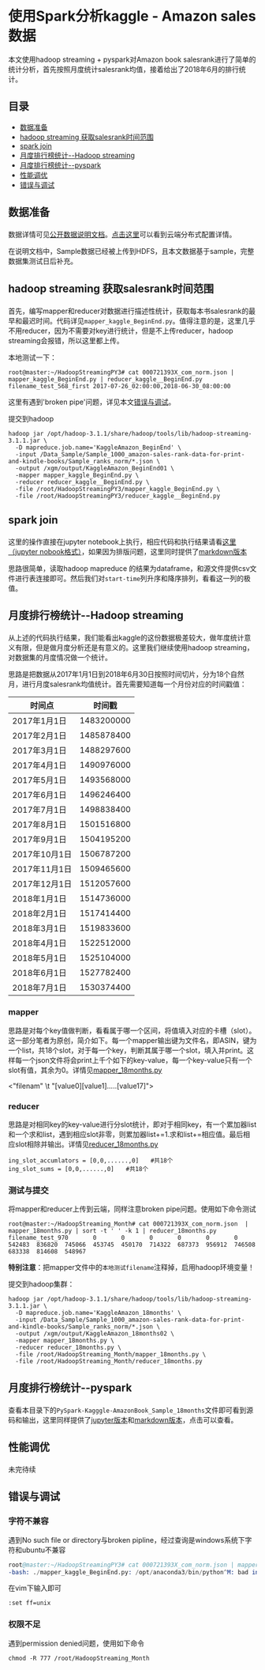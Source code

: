 # 使用Spark分析kaggle - Amazon sales数据

本文使用hadoop streaming + pyspark对Amazon book salesrank进行了简单的统计分析，首先按照月度统计salesrank均值，接着给出了2018年6月的排行统计。

## 目录 

- [数据准备](#1)
- [hadoop streaming 获取salesrank时间范围](#2)
- [spark join](#3)
- [月度排行榜统计--Hadoop streaming](#4)
- [月度排行榜统计--pyspark](#5)
- [性能调优](#6)
- [错误与调试](#7)


## <p id=1>数据准备 

数据详情可见[公开数据说明文档](../Documentations/public_datas.md)。[点击这里](../Documentations/Hadoop_distribute.md)可以看到云端分布式配置详情。   

在说明文档中，Sample数据已经被上传到HDFS，且本文数据基于sample，完整数据集测试日后补充。



## <p id=2>hadoop streaming 获取salesrank时间范围

首先，编写mapper和reducer对数据进行描述性统计，获取每本书salesrank的最早和最迟时间。代码详见`mapper_kaggle_BeginEnd.py`。值得注意的是，这里几乎不用reducer，因为不需要对key进行统计，但是不上传reducer，hadoop streaming会报错，所以这里都上传。


本地测试一下：
```
root@master:~/HadoopStreamingPY3# cat 000721393X_com_norm.json | mapper_kaggle_BeginEnd.py | reducer_kaggle__BeginEnd.py
filename_test_568_first 2017-07-26_02:00:00,2018-06-30_08:00:00
```
这里有遇到'broken pipe'问题，详见本文[错误与调试](#)。

提交到hadoop
```
hadoop jar /opt/hadoop-3.1.1/share/hadoop/tools/lib/hadoop-streaming-3.1.1.jar \
  -D mapreduce.job.name='KaggleAmazon_BeginEnd' \
  -input /Data_Sample/Sample_1000_amazon-sales-rank-data-for-print-and-kindle-books/Sample_ranks_norm/*.json \
  -output /xgm/output/KaggleAmazon_BeginEnd01 \
  -mapper mapper_kaggle_BeginEnd.py \
  -reducer reducer_kaggle__BeginEnd.py \
  -file /root/HadoopStreamingPY3/mapper_kaggle_BeginEnd.py \
  -file /root/HadoopStreamingPY3/reducer_kaggle__BeginEnd.py

```


## <p id=3>spark join 

这里的操作直接在jupyter notebook上执行，相应代码和执行结果请看[这里（jupyter nobook格式）](./PySpark-Kaggle-AmazonBook.ipynb)，如果因为排版问题，这里同时提供了[markdown版本](./PySpark-Kaggle-AmazonBook.md)

思路很简单，读取hadoop mapreduce 的结果为dataframe，和源文件提供csv文件进行表连接即可。然后我们对`start-time`列升序和降序排列，看看这一列的极值。



## <p id=4>月度排行榜统计--Hadoop streaming

从上述的代码执行结果，我们能看出kaggle的这份数据极差较大，做年度统计意义有限，但是做月度分析还是有意义的。这里我们继续使用hadoop streaming，对数据集的月度情况做一个统计。

思路是把数据从2017年1月1日到2018年6月30日按照时间切片，分为18个自然月，进行月度salesrank均值统计。首先需要知道每一个月份对应的时间戳值：

时间点 | 时间戳
--- | ---
2017年1月1日 | 1483200000
2017年2月1日 | 1485878400
2017年3月1日 | 1488297600
2017年4月1日 | 1490976000
2017年5月1日 | 1493568000
2017年6月1日 | 1496246400
2017年7月1日 | 1498838400
2017年8月1日 | 1501516800
2017年9月1日 | 1504195200
2017年10月1日 | 1506787200
2017年11月1日 | 1509465600
2017年12月1日 | 1512057600
2018年1月1日 | 1514736000
2018年2月1日 | 1517414400
2018年3月1日 | 1519833600
2018年4月1日 | 1522512000
2018年5月1日 | 1525104000
2018年6月1日 | 1527782400
2018年7月1日 | 1530374400

### mapper


思路是对每个key值做判断，看看属于哪一个区间，将值填入对应的卡槽（slot）。这一部分笔者为原创，简介如下。每一个mapper输出键为文件名，即ASIN，键为一个list，共18个slot，对于每一个key，判断其属于哪一个slot，填入并print。这样每一个json文件将会print上千个如下的key-value，每一个key-value只有一个slot有值，其余为0。详情见[mapper_18months.py](./mapper_18months.py)

<"filenam" \t "[value0][value1].....[value17]">


### reducer

思路是对相同key的key-value进行分slot统计，即对于相同key，有一个累加器list和一个求和list，遇到相应slot非零，则累加器list+=1.求和list+=相应值。最后相应slot相除并输出。详情见[reducer_18months.py](./reducer_18months.py)
```
ing_slot_accumlators = [0,0,......,0]　　#共18个
ing_slot_sums = [0,0,......,0]　　#共18个
```

### 测试与提交

将mapper和reducer上传到云端，同样注意broken pipe问题。使用如下命令测试

```
root@master:~/HadoopStreaming_Month# cat 000721393X_com_norm.json  |  mapper_18months.py | sort -t ' ' -k 1 | reducer_18months.py
filename_test_970       0       0       0       0       0       0       542483  836820  745066  453745  450170  714322  687373  956912  746508  683338  814608  548967
```
**特别注意**：把mapper文件中的`本地测试filename`注释掉，启用hadoop环境变量！

提交到hadoop集群：
```
hadoop jar /opt/hadoop-3.1.1/share/hadoop/tools/lib/hadoop-streaming-3.1.1.jar \
  -D mapreduce.job.name='KaggleAmazon_18months' \
  -input /Data_Sample/Sample_1000_amazon-sales-rank-data-for-print-and-kindle-books/Sample_ranks_norm/*.json \
  -output /xgm/output/KaggleAmazon_18months02 \
  -mapper mapper_18months.py \
  -reducer reducer_18months.py \
  -file /root/HadoopStreaming_Month/mapper_18months.py \
  -file /root/HadoopStreaming_Month/reducer_18months.py
```


## <p id=5>月度排行榜统计--pyspark

查看本目录下的`PySpark-Kagggle-AmazonBook_Sample_18months`文件即可看到源码和输出，这里同样提供了[jupyter版本](./PySpark-Kagggle-AmazonBook_Sample_18months.ipynb)和[markdown版本](PySpark-Kagggle-AmazonBook_Sample_18months.md)，点击可以查看。


## <p id=6>性能调优

未完待续


## <p id=7>错误与调试

### 字符不兼容

遇到No such file or directory与broken pipline，经过查询是windows系统下字符和ubuntu不兼容
```s
root@master:~/HadoopStreamingPY3# cat 000721393X_com_norm.json | mapper_kaggle_BeginEnd.py
-bash: ./mapper_kaggle_BeginEnd.py: /opt/anaconda3/bin/python^M: bad interpreter: No such file or directory
```

在vim下输入即可
```
:set ff=unix
```

### 权限不足

遇到permission denied问题，使用如下命令
```
chmod -R 777 /root/HadoopStreaming_Month
```

